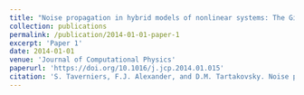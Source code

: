```yaml
---
title: "Noise propagation in hybrid models of nonlinear systems: The Ginzburg-Landau equation"
collection: publications
permalink: /publication/2014-01-01-paper-1
excerpt: 'Paper 1'
date: 2014-01-01
venue: 'Journal of Computational Physics'
paperurl: 'https://doi.org/10.1016/j.jcp.2014.01.015'
citation: 'S. Taverniers, F.J. Alexander, and D.M. Tartakovsky. Noise propagation in hybrid models of nonlinear systems: The Ginzburg-Landau equation. <i>J. Comp. Phys.</i>, 262:313-324 (2014).'
---
```

